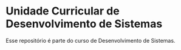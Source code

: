 # Unidade Curricular de Desenvolvimento de Sistemas
  Esse repositório é parte do curso de Desenvolvimento de Sistemas.

